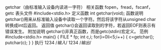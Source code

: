 getchar（由标准输入设备内读进一字符）
相关函数
fopen，fread，fscanf，getc
表头文件
#include<stdio.h>
定义函数
int getchar(void);
函数说明
getchar()用来从标准输入设备中读取一个字符。然后将该字符从unsigned char转换成int后返回。
返回值
getchar()会返回读取到的字符，若返回EOF则表示有错误发生。
附加说明
getchar()非真正函数，而是getc(stdin)宏定义。
范例
#include<stdio.h>
main()
{
FILE * fp;
int c,i;
for(i=0li<5;i++)
{
c=getchar();
putchar(c);
}
}
执行
1234 /*输入*/
1234 /*输出*/